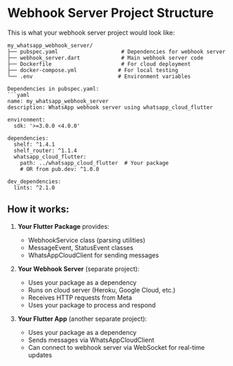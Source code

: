 # Webhook Server Project Structure

This is what your webhook server project would look like:

```
my_whatsapp_webhook_server/
├── pubspec.yaml                    # Dependencies for webhook server
├── webhook_server.dart             # Main webhook server code
├── Dockerfile                      # For cloud deployment
├── docker-compose.yml             # For local testing
└── .env                           # Environment variables

Dependencies in pubspec.yaml:
```yaml
name: my_whatsapp_webhook_server
description: WhatsApp webhook server using whatsapp_cloud_flutter

environment:
  sdk: '>=3.0.0 <4.0.0'

dependencies:
  shelf: ^1.4.1
  shelf_router: ^1.1.4
  whatsapp_cloud_flutter:
    path: ../whatsapp_cloud_flutter  # Your package
    # OR from pub.dev: ^1.0.0

dev_dependencies:
  lints: ^2.1.0
```

## How it works:

1. **Your Flutter Package** provides:
   - WebhookService class (parsing utilities)
   - MessageEvent, StatusEvent classes
   - WhatsAppCloudClient for sending messages

2. **Your Webhook Server** (separate project):
   - Uses your package as a dependency
   - Runs on cloud server (Heroku, Google Cloud, etc.)
   - Receives HTTP requests from Meta
   - Uses your package to process and respond

3. **Your Flutter App** (another separate project):
   - Uses your package as a dependency
   - Sends messages via WhatsAppCloudClient
   - Can connect to webhook server via WebSocket for real-time updates
